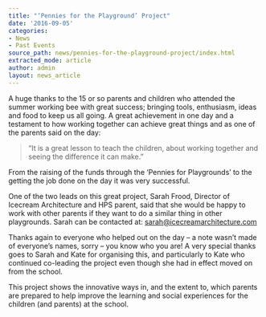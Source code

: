 ```yaml
---
title: "‘Pennies for the Playground’ Project"
date: '2016-09-05'
categories:
- News
- Past Events
source_path: news/pennies-for-the-playground-project/index.html
extracted_mode: article
author: admin
layout: news_article
---
```


A huge thanks to the 15 or so parents and children who attended the summer working bee with great success; bringing tools, enthusiasm, ideas and food to keep us all going. A great achievement in one day and a testament to how working together can achieve great things and as one of the parents said on the day:

> “It is a great lesson to teach the children, about working together and seeing the difference it can make.”

From the raising of the funds through the ‘Pennies for Playgrounds’ to the getting the job done on the day it was very successful.

One of the two leads on this great project, Sarah Frood, Director of Icecream Architecture and HPS parent, said that she would be happy to work with other parents if they want to do a similar thing in other playgrounds. Sarah can be contacted at: [sarah@icecreamarchitecture.com](mailto:sarah@icecreamarchitecture.com)

Thanks again to everyone who helped out on the day – a note wasn’t made of everyone’s names, sorry – you know who you are! A very special thanks goes to Sarah and Kate for organising this, and particularly to Kate who continued co-leading the project even though she had in effect moved on from the school.

This project shows the innovative ways in, and the extent to, which parents are prepared to help improve the learning and social experiences for the children (and parents) at the school.
